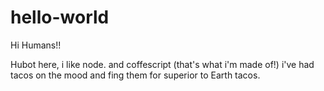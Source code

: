 # hello-world

Hi Humans!!

Hubot here, i like node. and coffescript (that's what i'm made of!)
i've had tacos on the mood and fing them for superior to Earth tacos.

